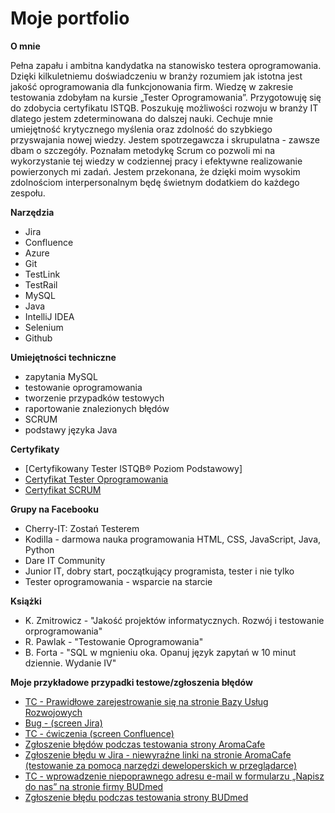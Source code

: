 # Moje portfolio

**O mnie**

Pełna zapału i ambitna kandydatka na stanowisko testera oprogramowania. Dzięki kilkuletniemu doświadczeniu w branży rozumiem jak istotna jest jakość oprogramowania dla funkcjonowania firm. Wiedzę w zakresie testowania zdobyłam na kursie „Tester Oprogramowania”. Przygotowuję się do zdobycia certyfikatu ISTQB. Poszukuję możliwości rozwoju w branży IT dlatego jestem zdeterminowana do dalszej nauki. Cechuje mnie umiejętność krytycznego myślenia oraz zdolność do szybkiego przyswajania nowej wiedzy. Jestem spotrzegawcza i  skrupulatna - zawsze dbam o szczegóły. Poznałam metodykę Scrum co pozwoli mi na wykorzystanie tej wiedzy w codziennej pracy i efektywne realizowanie powierzonych mi zadań.  Jestem przekonana, że dzięki moim wysokim zdolnościom interpersonalnym będę świetnym dodatkiem do każdego zespołu. 

**Narzędzia**

* Jira
* Confluence
* Azure
* Git
* TestLink
* TestRail
* MySQL
* Java
* IntelliJ IDEA
* Selenium
* Github

**Umiejętności techniczne**

* zapytania MySQL
* testowanie oprogramowania
* tworzenie przypadków testowych
* raportowanie znalezionych błędów
* SCRUM
* podstawy języka Java

**Certyfikaty**

* [Certyfikowany Tester ISTQB® Poziom Podstawowy]
* [Certyfikat Tester Oprogramowania](https://app.diplomasafe.com/pl-PL/diploma/d4d1185dfbb2a992c897d5567340950a8ebcdd608)
* [Certyfikat SCRUM](https://app.diplomasafe.com/pl-PL/diploma/d6e92973e0ddc7d877d03419806c1bfda1f9b1ee9/scrum/linkedin)

**Grupy na Facebooku**

* Cherry-IT: Zostań Testerem
* Kodilla - darmowa nauka programowania HTML, CSS, JavaScript, Java, Python
* Dare IT Community
* Junior IT, dobry start, początkujący programista, tester i nie tylko
* Tester oprogramowania - wsparcie na starcie

**Książki**

* K. Zmitrowicz - "Jakość projektów informatycznych. Rozwój i testowanie orprogramowania"
* R. Pawlak - "Testowanie Oprogramowania"
* B. Forta - "SQL w mgnieniu oka. Opanuj język zapytań w 10 minut dziennie. Wydanie IV"

**Moje przykładowe przypadki testowe/zgłoszenia błędów**

* [TC - Prawidłowe zarejestrowanie się na stronie Bazy Usług Rozwojowych](https://docs.google.com/spreadsheets/d/1G9JX37vrVHA7FhuPYgGin7XftoitN4tFpxjeATZaol4/edit?usp=sharing)
* [Bug - (screen Jira)](https://drive.google.com/file/d/1uHdQCtIbIt9pO1-StZ0v1gPN3ddVODbH/view?usp=sharing)
* [TC - ćwiczenia (screen Confluence)](https://drive.google.com/file/d/1aZuKI3470ZNn9ZMJcoRnFkIKd8hvrmd9/view?usp=sharing)
* [Zgłoszenie błędów podczas testowania strony AromaCafe](https://drive.google.com/file/d/1kwzcbe39rlEmSZAGnviUdILl3JwbJlzg/view?usp=sharing)
* [Zgłoszenie błędu w Jira - niewyraźne linki na stronie AromaCafe (testowanie za pomocą narzędzi deweloperskich w przeglądarce)](https://drive.google.com/file/d/1Ee-gxkF_jzpC3FFa0keryZ8Nanbfwvfm/view?usp=sharing)
* [TC - wprowadzenie niepoprawnego adresu e-mail w formularzu „Napisz do nas” na stronie firmy BUDmed](https://docs.google.com/spreadsheets/d/1CjNEvXFY2KFR_a5T1VS0d4xKHxXZeX_rIlR0BVUuUFM/edit?usp=sharing)
* [Zgłoszenie błędu podczas testowania strony BUDmed](https://drive.google.com/file/d/1l6d7f407VCmBEU-6je2vY3dtQUX4Xu0H/view?usp=sharing)


